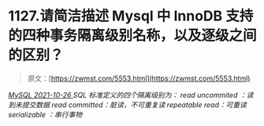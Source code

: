 <!--yml
category: 未分类
date: 0001-01-01 00:00:00
--->

# 1127.请简洁描述 Mysql 中 InnoDB 支持的四种事务隔离级别名称，以及逐级之间的区别？

> 原文：[https://zwmst.com/5553.html](https://zwmst.com/5553.html)

   [ *MySQL* ](https://zwmst.com/mysql)*[ <time datetime="2021-10-27T00:31:26+08:00"> 2021-10-26 </time> ](https://zwmst.com/5553.html)  SQL 标准定义的四个隔离级别为：
read uncommited ：读到未提交数据
read committed：脏读，不可重复读
repeatable read：可重读
serializable ：串行事物*